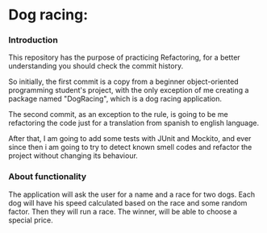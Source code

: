 # Dog racing:

### Introduction
This repository has the purpose of practicing Refactoring, for a better understanding you should check the commit history.

So initially, the first commit is a copy from a beginner object-oriented programming student's project, with the only exception of me creating a package named "DogRacing", which is a dog racing application.

The second commit, as an exception to the rule, is going to be me refactoring the code just for a translation from spanish to english language.

After that, I am going to add some tests with JUnit and Mockito, and ever since then i am going to try to detect known smell codes and refactor the project without changing its behaviour.

### About functionality
The application will ask the user for a name and a race for two dogs. Each dog will have his speed calculated based on the race and some random factor. Then they will run a race. The winner, will be able to choose a special price.